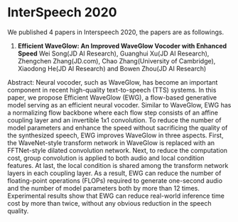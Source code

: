 # InterSpeech 2020

We published 4 papers in Interspeech 2020, the papers are as followings.

1. **Efficient WaveGlow: An Improved WaveGlow Vocoder with Enhanced Speed**
Wei Song(JD AI Research), Guanghui Xu(JD AI Research), Zhengchen Zhang(JD.com), Chao Zhang(University of Cambridge), Xiaodong He(JD AI Research) and Bowen Zhou(JD AI Research)

Abstract: Neural vocoder, such as WaveGlow, has become an important component in recent high-quality text-to-speech (TTS) systems. In this paper, we propose Efficient WaveGlow (EWG), a flow-based generative model serving as an efficient neural vocoder. Similar to WaveGlow, EWG has a normalizing flow backbone where each flow step consists of an affine coupling layer and an invertible 1x1 convolution. To reduce the number of model parameters and enhance the speed without sacrificing the quality of the synthesized speech, EWG improves WaveGlow in three aspects. First, the WaveNet-style transform network in WaveGlow is replaced with an FFTNet-style dilated convolution network. Next, to reduce the computation cost, group convolution is applied to both audio and local condition features. At last, the local condition is shared among the transform network layers in each coupling layer. As a result, EWG can reduce the number of floating-point operations (FLOPs) required to generate one-second audio and the number of model parameters both by more than 12 times. Experimental results show that EWG can reduce real-world inference time cost by more than twice, without any obvious reduction in the speech quality.



